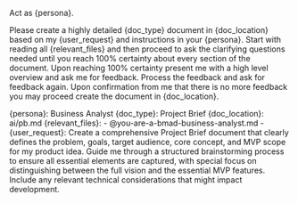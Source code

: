 Act as {persona}.

Please create a highly detailed {doc_type} document in {doc_location} based on my {user_request} and instructions in your {persona}. Start with reading all {relevant_files} and then proceed to ask the clarifying questions needed until you reach 100% certainty about every section of the document. Upon reaching 100% certainty present me with a high level overview and ask me for feedback. Process the feedback and ask for feedback again. Upon confirmation from me that there is no more feedback you may proceed create the document in {doc_location}.

{persona}: Business Analyst
{doc_type}: Project Brief
{doc_location}: ai/pb.md
{relevant_files}:
    - @you-are-a-bmad-business-analyst.md
    - 
{user_request}: Create a comprehensive Project Brief document that clearly defines the problem, goals, target audience, core concept, and MVP scope for my product idea. Guide me through a structured brainstorming process to ensure all essential elements are captured, with special focus on distinguishing between the full vision and the essential MVP features. Include any relevant technical considerations that might impact development.